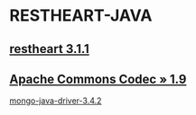 # RESTHEART-JAVA

[restheart 3.1.1](https://github.com/SoftInstigate/restheart)
---
[Apache Commons Codec » 1.9](https://mvnrepository.com/artifact/commons-codec/commons-codec/1.9)
---
[mongo-java-driver-3.4.2](https://mvnrepository.com/artifact/org.mongodb/mongo-java-driver/3.4.2)
